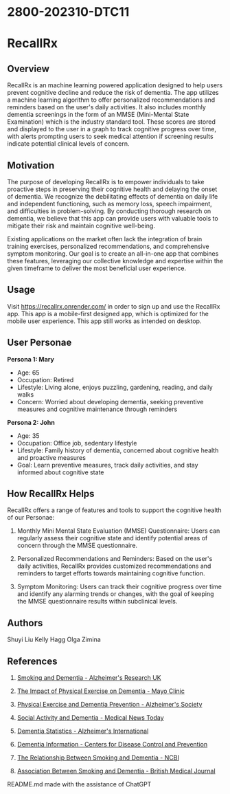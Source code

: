# 2800-202310-DTC11

# RecallRx

## Overview

RecallRx is an machine learning powered application designed to help users prevent cognitive decline and reduce the risk of dementia. The app utilizes a machine learning algorithm to offer personalized recommendations and reminders based on the user's daily activities. It also includes monthly dementia screenings in the form of an MMSE (Mini-Mental State Examination) which is the industry
standard tool. These scores are stored and displayed to the user in a graph to track cognitive progress over time, with alerts prompting users to seek medical attention if screening results indicate potential clinical levels of concern.

## Motivation

The purpose of developing RecallRx is to empower individuals to take proactive steps in preserving their cognitive health and delaying the onset of dementia. We recognize the debilitating effects of dementia on daily life and independent functioning, such as memory loss, speech impairment, and difficulties in problem-solving. By conducting thorough research on dementia, we believe that this app can provide users with valuable tools to mitigate their risk and maintain cognitive well-being.

Existing applications on the market often lack the integration of brain training exercises, personalized recommendations, and comprehensive symptom monitoring. Our goal is to create an all-in-one app that combines these features, leveraging our collective knowledge and expertise within the given timeframe to deliver the most beneficial user experience.

## Usage

Visit https://recallrx.onrender.com/ in order to sign up and use the RecallRx app. This app is a
mobile-first designed app, which is optimized for the mobile user experience. This app still works
as intended on desktop.

## User Personae

**Persona 1: Mary**
- Age: 65
- Occupation: Retired
- Lifestyle: Living alone, enjoys puzzling, gardening, reading, and daily walks
- Concern: Worried about developing dementia, seeking preventive measures and cognitive maintenance through reminders

**Persona 2: John**
- Age: 35
- Occupation: Office job, sedentary lifestyle
- Lifestyle: Family history of dementia, concerned about cognitive health and proactive measures
- Goal: Learn preventive measures, track daily activities, and stay informed about cognitive state

## How RecallRx Helps

RecallRx offers a range of features and tools to support the cognitive health of our Personae:

1. Monthly Mini Mental State Evaluation (MMSE) Questionnaire: Users can regularly assess their cognitive state and identify potential areas of concern through the MMSE questionnaire.

2. Personalized Recommendations and Reminders: Based on the user's daily activities, RecallRx provides customized recommendations and reminders to target efforts towards maintaining cognitive function.

3. Symptom Monitoring: Users can track their cognitive progress over time and identify any alarming trends or changes, with the goal of keeping the MMSE questionnaire results within subclinical levels.

## Authors

Shuyi Liu
Kelly Hagg
Olga Zimina

## References

1. [Smoking and Dementia - Alzheimer's Research UK](https://www.alzheimersresearchuk.org/blog/all-you-need-to-know-about-smoking-and-dementia/#:~:text=A%20recent%20review%20of%2037,likely%20to%20develop%20Alzheimer's%20disease.)

2. [The Impact of Physical Exercise on Dementia - Mayo Clinic](https://www.mayoclinic.org/healthy-lifestyle/fitness/expert-answers/exercise/faq-20057916)

3. [Physical Exercise and Dementia Prevention - Alzheimer's Society](https://www.alzheimers.org.uk/about-dementia/risk-factors-and-prevention/physical-exercise)

4. [Social Activity and Dementia - Medical News Today](https://www.medicalnewstoday.com/articles/326064#Studying-social-activity-and-dementia)

5. [Dementia Statistics - Alzheimer's International](https://www.alzint.org/about/dementia-facts-figures/dementia-statistics/)

6. [Dementia Information - Centers for Disease Control and Prevention](https://www.cdc.gov/aging/dementia/index.html#:~:text=Alzheimer's%20disease.,specific%20changes%20in%20the%20brain)

7. [The Relationship Between Smoking and Dementia - NCBI](https://www.ncbi.nlm.nih.gov/pmc/articles/PMC5781309/)

8. [Association Between Smoking and Dementia - British Medical Journal](https://www.bmj.com/content/362/bmj.k2927)


README.md made with the assistance of ChatGPT